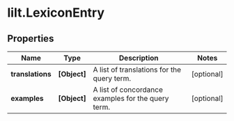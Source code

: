 # lilt.LexiconEntry

## Properties
Name | Type | Description | Notes
------------ | ------------- | ------------- | -------------
**translations** | **[Object]** | A list of translations for the query term. | [optional] 
**examples** | **[Object]** | A list of concordance examples for the query term. | [optional] 

